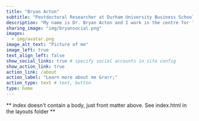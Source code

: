 ```yaml
---
title: "Bryan Acton"
subtitle: "Postdoctoral Researcher at Durham University Business School"
description: "My name is Dr. Bryan Acton and I work in the centre for leadership and followership with a set of wonderful colleagues including Robert Lord. I am interested in cutting-edge data analytic approaches for answering questions about our social world. I am particularly interested in studying leadership in collectives."
sharing_image: "img/bryansocial.png"
images:
  - img/avatar.png
image_alt_text: "Picture of me"
image_left: true
text_align_left: false
show_social_links: true # specify social accounts in site config
show_action_link: true
action_link: /about
action_label: "Learn more about me &rarr;"
action_type: text # text, button
type: home
---
```


** index doesn't contain a body, just front matter above.
See index.html in the layouts folder **
